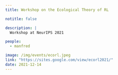 ```yaml
---
title: Workshop on the Ecological Theory of RL

notitle: false

description: |
  Workshop at NeurIPS 2021

people:
  - manfred

image: /img/events/ecorl.jpeg
link: "https://sites.google.com/view/ecorl2021/"
date: 2021-12-14
---
```


